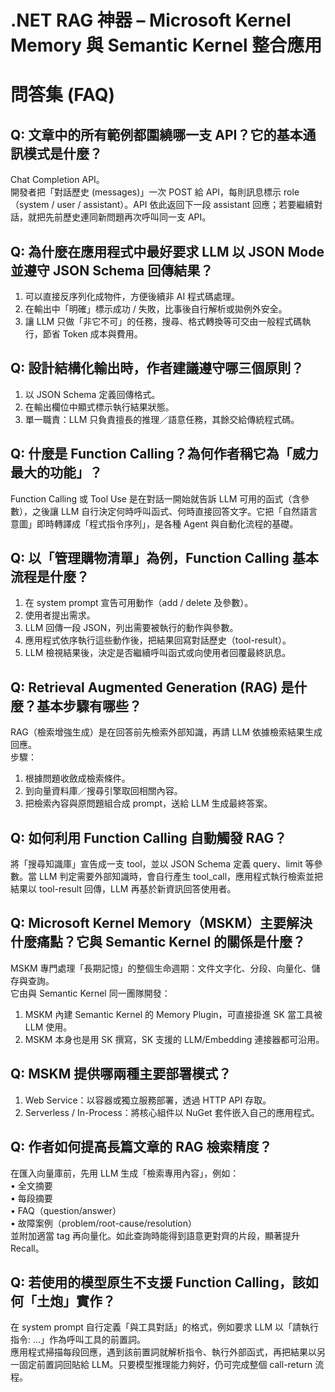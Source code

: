 # .NET RAG 神器 – Microsoft Kernel Memory 與 Semantic Kernel 整合應用

# 問答集 (FAQ)

## Q: 文章中的所有範例都圍繞哪一支 API？它的基本通訊模式是什麼？
Chat Completion API。  
開發者把「對話歷史 (messages)」一次 POST 給 API，每則訊息標示 role（system / user / assistant）。API 依此返回下一段 assistant 回應；若要繼續對話，就把先前歷史連同新問題再次呼叫同一支 API。

## Q: 為什麼在應用程式中最好要求 LLM 以 JSON Mode 並遵守 JSON Schema 回傳結果？
1. 可以直接反序列化成物件，方便後續非 AI 程式碼處理。  
2. 在輸出中「明確」標示成功 / 失敗，比事後自行解析或拋例外安全。  
3. 讓 LLM 只做「非它不可」的任務，搜尋、格式轉換等可交由一般程式碼執行，節省 Token 成本與費用。

## Q: 設計結構化輸出時，作者建議遵守哪三個原則？
1. 以 JSON Schema 定義回傳格式。  
2. 在輸出欄位中顯式標示執行結果狀態。  
3. 單一職責：LLM 只負責擅長的推理／語意任務，其餘交給傳統程式碼。

## Q: 什麼是 Function Calling？為何作者稱它為「威力最大的功能」？
Function Calling 或 Tool Use 是在對話一開始就告訴 LLM 可用的函式（含參數），之後讓 LLM 自行決定何時呼叫函式、何時直接回答文字。它把「自然語言意圖」即時轉譯成「程式指令序列」，是各種 Agent 與自動化流程的基礎。

## Q: 以「管理購物清單」為例，Function Calling 基本流程是什麼？
1. 在 system prompt 宣告可用動作（add / delete 及參數）。  
2. 使用者提出需求。  
3. LLM 回傳一段 JSON，列出需要被執行的動作與參數。  
4. 應用程式依序執行這些動作後，把結果回寫對話歷史（tool-result）。  
5. LLM 檢視結果後，決定是否繼續呼叫函式或向使用者回覆最終訊息。

## Q: Retrieval Augmented Generation (RAG) 是什麼？基本步驟有哪些？
RAG（檢索增強生成）是在回答前先檢索外部知識，再請 LLM 依據檢索結果生成回應。  
步驟：  
1. 根據問題收斂成檢索條件。  
2. 到向量資料庫／搜尋引擎取回相關內容。  
3. 把檢索內容與原問題組合成 prompt，送給 LLM 生成最終答案。

## Q: 如何利用 Function Calling 自動觸發 RAG？
將「搜尋知識庫」宣告成一支 tool，並以 JSON Schema 定義 query、limit 等參數。當 LLM 判定需要外部知識時，會自行產生 tool_call，應用程式執行檢索並把結果以 tool-result 回傳，LLM 再基於新資訊回答使用者。

## Q: Microsoft Kernel Memory（MSKM）主要解決什麼痛點？它與 Semantic Kernel 的關係是什麼？
MSKM 專門處理「長期記憶」的整個生命週期：文件文字化、分段、向量化、儲存與查詢。  
它由與 Semantic Kernel 同一團隊開發：  
1. MSKM 內建 Semantic Kernel 的 Memory Plugin，可直接掛進 SK 當工具被 LLM 使用。  
2. MSKM 本身也是用 SK 撰寫，SK 支援的 LLM/Embedding 連接器都可沿用。

## Q: MSKM 提供哪兩種主要部署模式？
1. Web Service：以容器或獨立服務部署，透過 HTTP API 存取。  
2. Serverless / In-Process：將核心組件以 NuGet 套件嵌入自己的應用程式。

## Q: 作者如何提高長篇文章的 RAG 檢索精度？
在匯入向量庫前，先用 LLM 生成「檢索專用內容」，例如：  
• 全文摘要  
• 每段摘要  
• FAQ（question/answer）  
• 故障案例（problem/root-cause/resolution）  
並附加適當 tag 再向量化。如此查詢時能得到語意更對齊的片段，顯著提升 Recall。

## Q: 若使用的模型原生不支援 Function Calling，該如何「土炮」實作？
在 system prompt 自行定義「與工具對話」的格式，例如要求 LLM 以「請執行指令: …」作為呼叫工具的前置詞。  
應用程式掃描每段回應，遇到該前置詞就解析指令、執行外部函式，再把結果以另一固定前置詞回貼給 LLM。只要模型推理能力夠好，仍可完成整個 call-return 流程。